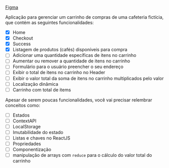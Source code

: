 [Figma](https://www.figma.com/file/f8Pd3QDmAjB0YSFD63wTcw/Coffee-Delivery-(Copy)?node-id=0%3A1&t=acr9JdPQqlicCipd-0)

Aplicação para gerenciar um carrinho de compras de uma cafeteria fictícia, que contém as seguintes funcionalidades:

- [X] Home
- [X] Checkout
- [X] Success
- [X] Listagem de produtos (cafés) disponíveis para compra
- [ ] Adicionar uma quantidade específicas de itens no carrinho
- [ ] Aumentar ou remover a quantidade de itens no carrinho
- [ ] Formulário para o usuário preencher o seu endereço
- [ ] Exibir o total de itens no carrinho no Header
- [ ] Exibir o valor total da soma de itens no carrinho multiplicados pelo valor
- [ ] Localização dinâmica
- [ ] Carrinho com total de items

Apesar de serem poucas funcionalidades, você vai precisar relembrar conceitos como:

- [ ] Estados
- [ ] ContextAPI
- [ ] LocalStorage
- [ ] Imutabilidade do estado
- [ ] Listas e chaves no ReactJS
- [ ] Propriedades
- [ ] Componentização
- [ ] manipulação de arrays com `reduce` para o cálculo do valor total do carrinho